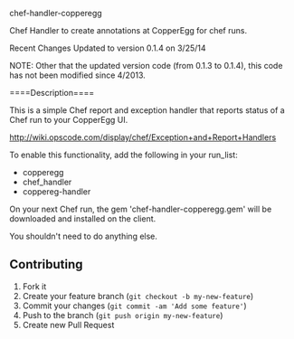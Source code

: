 chef-handler-copperegg

Chef Handler to create annotations at CopperEgg for chef runs.

Recent Changes
Updated to version 0.1.4 on 3/25/14

NOTE: Other that the updated version code (from 0.1.3 to 0.1.4), this code has not been modified since 4/2013. 


====Description====

This is a simple Chef report and exception handler that reports status of a Chef run to your CopperEgg UI.

http://wiki.opscode.com/display/chef/Exception+and+Report+Handlers

To enable this functionality, add the following in your run_list:
* copperegg 
* chef_handler
* coppereg-handler

On your next Chef run, the gem 'chef-handler-copperegg.gem' will be downloaded and installed on the client.

You shouldn't need to do anything else.

## Contributing

1. Fork it
2. Create your feature branch (`git checkout -b my-new-feature`)
3. Commit your changes (`git commit -am 'Add some feature'`)
4. Push to the branch (`git push origin my-new-feature`)
5. Create new Pull Request

